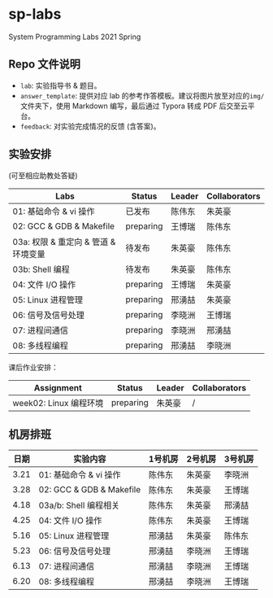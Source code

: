 # sp-labs

System Programming Labs 2021 Spring

## Repo 文件说明

- `lab`: 实验指导书 & 题目。
- `answer_template`: 提供对应 lab 的参考作答模板。建议将图片放至对应的`img/`文件夹下，使用 Markdown 编写，最后通过 Typora 转成 PDF 后交至云平台。
- `feedback`: 对实验完成情况的反馈 (含答案)。

## 实验安排

(可至相应助教处答疑)

| Labs          | Status    | Leader | Collaborators |
| -------------------- | --------- | ------ | ------------- |
| 01: 基础命令 & vi 操作 | 已发布    | 陈伟东 | 朱英豪        |
| 02: GCC & GDB & Makefile | preparing | 王博瑞 | 陈伟东        |
| 03a: 权限 & 重定向 & 管道 & 环境变量 | 待发布    | 朱英豪 | 陈伟东        |
| 03b: Shell 编程 | 待发布 | 朱英豪 | 陈伟东 |
| 04: 文件 I/O 操作  | preparing | 王博瑞 | 朱英豪        |
| 05: Linux 进程管理 | preparing | 邢湧喆 | 朱英豪        |
| 06: 信号及信号处理 | preparing | 李晓洲 | 王博瑞        |
| 07: 进程间通信     | preparing | 李晓洲 | 邢湧喆        |
| 08: 多线程编程     | preparing | 邢湧喆 | 李晓洲        |

课后作业安排：

| Assignment          | Status    | Leader | Collaborators |
| -------------------- | --------- | ------ | ------------- |
| week02: Linux 编程环境 | preparing | 朱英豪 | / |

## 机房排班

| 日期 | 实验内容                 | 1号机房 | 2号机房 | 3号机房 |
| ---- | ------------------------ | ------- | ------- | ------- |
| 3.21 | 01: 基础命令 & vi 操作   | 陈伟东  | 朱英豪  | 李晓洲  |
| 3.28 | 02: GCC & GDB & Makefile | 陈伟东  | 朱英豪  | 王博瑞  |
| 4.18 | 03a/b: Shell 编程相关    | 陈伟东  | 朱英豪  | 邢湧喆  |
| 4.25 | 04: 文件 I/O 操作        | 陈伟东  | 朱英豪  | 王博瑞  |
| 5.16 | 05: Linux 进程管理       | 邢湧喆  | 朱英豪  | 陈伟东  |
| 5.23 | 06: 信号及信号处理       | 邢湧喆  | 李晓洲  | 王博瑞  |
| 6.13 | 07: 进程间通信           | 邢湧喆  | 李晓洲  | 王博瑞  |
| 6.20 | 08: 多线程编程           | 邢湧喆  | 李晓洲  | 王博瑞  |
